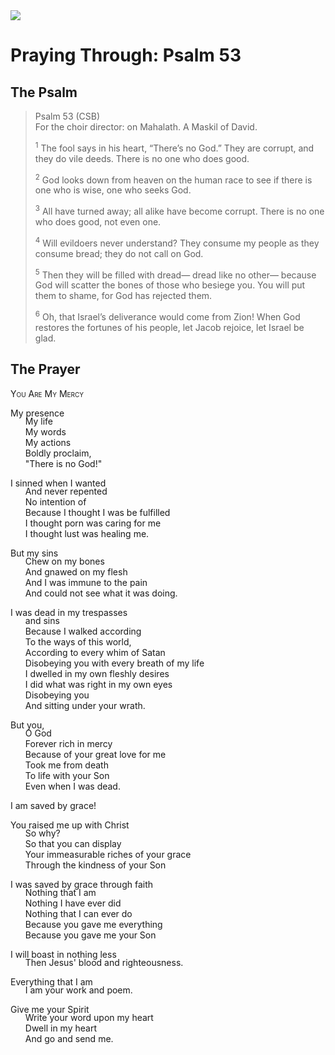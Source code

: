<img class="intro-right" src="/images/art-paris-psalter.jpg">

<style>
  li {list-style-type: none;}
  p + ul {
    margin-top: -18px;
}
</style>

# Praying Through: Psalm 53

## The Psalm

>Psalm 53 (CSB)  
><sup></sup> For the choir director: on Mahalath. A Maskil of David. 
>
><sup>1</sup> The fool says in his heart, “There’s no God.” They are corrupt, and they do vile deeds. There is no one who does good. 
>
><sup>2</sup> God looks down from heaven on the human race to see if there is one who is wise, one who seeks God. 
>
><sup>3</sup> All have turned away; all alike have become corrupt. There is no one who does good, not even one. 
>
><sup>4</sup> Will evildoers never understand? They consume my people as they consume bread; they do not call on God. 
>
><sup>5</sup> Then they will be filled with dread— dread like no other— because God will scatter the bones of those who besiege you. You will put them to shame, for God has rejected them. 
>
><sup>6</sup> Oh, that Israel’s deliverance would come from Zion! When God restores the fortunes of his people, let Jacob rejoice, let Israel be glad.

## The Prayer

<div style="font-variant: small-caps;">
You Are My Mercy
</div>

My presence
* My life
* My words
* My actions
* Boldly proclaim,
* "There is no God!"

I sinned when I wanted
* And never repented
* No intention of
* Because I thought I was be fulfilled
* I thought porn was caring for me
* I thought lust was healing me.

But my sins
* Chew on my bones
* And gnawed on my flesh
* And I was immune to the pain
* And could not see what it was doing.

I was dead in my trespasses
* and sins
* Because I walked according
* To the ways of this world,
* According to every whim of Satan
* Disobeying you with every breath of my life
* I dwelled in my own fleshly desires
* I did what was right in my own eyes
* Disobeying you
* And sitting under your wrath.

But you,
* O God
* Forever rich in mercy
* Because of your great love for me
* Took me from death
* To life with your Son
* Even when I was dead.

I am saved by grace!

You raised me up with Christ
* So why?
* So that you can display
* Your immeasurable riches of your grace
* Through the kindness of your Son

I was saved by grace through faith
* Nothing that I am
* Nothing I have ever did
* Nothing that I can ever do
* Because you gave me everything
* Because you gave me your Son

I will boast in nothing less
* Then Jesus' blood and righteousness.

Everything that I am
* I am your work and poem.

Give me your Spirit
* Write your word upon my heart
* Dwell in my heart
* And go and send me.
